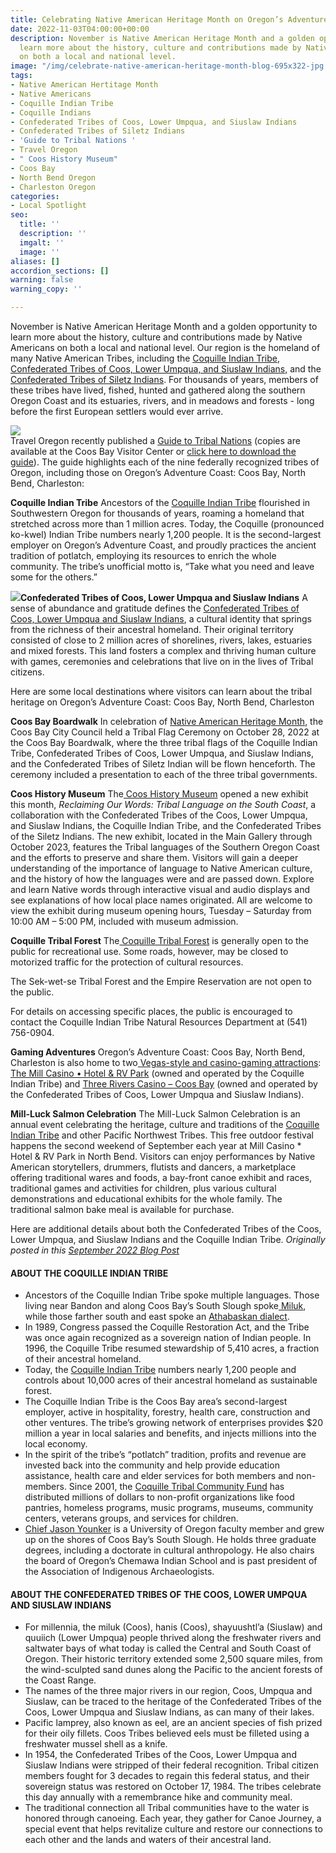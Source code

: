 ```yaml
---
title: Celebrating Native American Heritage Month on Oregon’s Adventure Coast
date: 2022-11-03T04:00:00+00:00
description: November is Native American Heritage Month and a golden opportunity to
  learn more about the history, culture and contributions made by Native Americans
  on both a local and national level.
image: "/img/celebrate-native-american-heritage-month-blog-695x322-jpg.jpg"
tags:
- Native American Hertitage Month
- Native Americans
- Coquille Indian Tribe
- Coquille Indians
- Confederated Tribes of Coos, Lower Umpqua, and Siuslaw Indians
- Confederated Tribes of Siletz Indians
- 'Guide to Tribal Nations '
- Travel Oregon
- " Coos History Museum"
- Coos Bay
- North Bend Oregon
- Charleston Oregon
categories:
- Local Spotlight
seo:
  title: ''
  description: ''
  imgalt: ''
  image: ''
aliases: []
accordion_sections: []
warning: false
warning_copy: ''

---
```

November is Native American Heritage Month and a golden opportunity to learn more about the history, culture and contributions made by Native Americans on both a local and national level. Our region is the homeland of many Native American Tribes, including the [Coquille Indian Tribe](https://lnks.gd/l/eyJhbGciOiJIUzI1NiJ9.eyJidWxsZXRpbl9saW5rX2lkIjoxMDIsInVyaSI6ImJwMjpjbGljayIsImJ1bGxldGluX2lkIjoiMjAyMjEwMjEuNjU0NzA3MjEiLCJ1cmwiOiJodHRwczovL2N0Y2x1c2kub3JnL2hpc3RvcnkvIn0.C5Hlf3PGQmbpu2vNhwyGK2RG-nI3OhOTmd2NMIKkiIg/s/2569890112/br/146348018571-l), [Confederated Tribes of Coos, Lower Umpqua, and Siuslaw Indians,](https://lnks.gd/l/eyJhbGciOiJIUzI1NiJ9.eyJidWxsZXRpbl9saW5rX2lkIjoxMDMsInVyaSI6ImJwMjpjbGljayIsImJ1bGxldGluX2lkIjoiMjAyMjEwMjEuNjU0NzA3MjEiLCJ1cmwiOiJodHRwczovL3d3dy5jb3F1aWxsZXRyaWJlLm9yZy8_cGFnZV9pZD00MyJ9.6r7kA_YQpsv8o7jo1DOu356ZB35GQuwdIM-QB0Tmb6Q/s/2569890112/br/146348018571-l) and the [Confederated Tribes of Siletz Indians](https://lnks.gd/l/eyJhbGciOiJIUzI1NiJ9.eyJidWxsZXRpbl9saW5rX2lkIjoxMDQsInVyaSI6ImJwMjpjbGljayIsImJ1bGxldGluX2lkIjoiMjAyMjEwMjEuNjU0NzA3MjEiLCJ1cmwiOiJodHRwczovL3d3dy5jdHNpLm5zbi51cy8ifQ.jcIgYptU9l6GOPbFfT32FQdwl-0Wnr3nv5v1USs7PSk/s/2569890112/br/146348018571-l). For thousands of years, members of these tribes have lived, fished, hunted and gathered along the southern Oregon Coast and its estuaries, rivers, and in meadows and forests - long before the first European settlers would ever arrive.

![](/img/coquille-indian-tribe-2.jpg)  
Travel Oregon recently published a [Guide to Tribal Nations](https://traveloregon.com/places-to-go/tribal-nations/) (copies are available at the Coos Bay Visitor Center or [click here to download the guide](https://issuu.com/traveloregon2019/docs/travelguidetooregonindiancountry)). The guide highlights each of the nine federally recognized tribes of Oregon, including those on Oregon’s Adventure Coast: Coos Bay, North Bend, Charleston:

**Coquille Indian Tribe**
Ancestors of the [Coquille Indian Tribe](https://traveloregon.com/places-to-go/tribal-nations/coquille-indian-tribe/) flourished in Southwestern Oregon for thousands of years, roaming a homeland that stretched across more than 1 million acres. Today, the Coquille (pronounced ko-kwel) Indian Tribe numbers nearly 1,200 people. It is the second-largest employer on Oregon’s Adventure Coast, and proudly practices the ancient tradition of potlatch, employing its resources to enrich the whole community. The tribe’s unofficial motto is, “Take what you need and leave some for the others.”

![](/img/native-american-heritage-month-blog-695x322-jpg.jpg)**Confederated Tribes of Coos, Lower Umpqua and Siuslaw Indians**
A sense of abundance and gratitude defines the [Confederated Tribes of Coos, Lower Umpqua and Siuslaw Indians](https://traveloregon.com/things-to-do/culture-history/oregon-tribal-spotlight-confederated-tribes-of-coos-lower-umpqua-and-siuslaw-indians/), a cultural identity that springs from the richness of their ancestral homeland. Their original territory consisted of close to 2 million acres of shorelines, rivers, lakes, estuaries and mixed forests. This land fosters a complex and thriving human culture with games, ceremonies and celebrations that live on in the lives of Tribal citizens.

Here are some local destinations where visitors can learn about the tribal heritage on Oregon’s Adventure Coast: Coos Bay, North Bend, Charleston

**Coos Bay Boardwalk**
In celebration of [Native American Heritage Month](https://nativeamericanheritagemonth.gov/), the Coos Bay City Council held a Tribal Flag Ceremony on October 28, 2022 at the Coos Bay Boardwalk, where the three tribal flags of the Coquille Indian Tribe, Confederated Tribes of Coos, Lower Umpqua, and Siuslaw Indians, and the Confederated Tribes of Siletz Indian will be flown henceforth. The ceremony included a presentation to each of the three tribal governments.

**Coos History Museum**
The[ Coos History Museum](https://cooshistory.org/) opened a new exhibit this month, _Reclaiming Our Words: Tribal Language on the South Coast_, a collaboration with the Confederated Tribes of the Coos, Lower Umpqua, and Siuslaw Indians, the Coquille Indian Tribe, and the Confederated Tribes of the Siletz Indians. The new exhibit, located in the Main Gallery through October 2023, features the Tribal languages of the Southern Oregon Coast and the efforts to preserve and share them. Visitors will gain a deeper understanding of the importance of language to Native American culture, and the history of how the languages were and are passed down. Explore and learn Native words through interactive visual and audio displays and see explanations of how local place names originated. All are welcome to view the exhibit during museum opening hours, Tuesday – Saturday from 10:00 AM – 5:00 PM, included with museum admission.

**Coquille Tribal Forest**
The[ Coquille Tribal Forest](https://www.coquilletribe.org/?page_id=37) is generally open to the public for recreational use. Some roads, however, may be closed to motorized traffic for the protection of cultural resources.

The Sek-wet-se Tribal Forest and the Empire Reservation are not open to the public.

For details on accessing specific places, the public is encouraged to contact the Coquille Indian Tribe Natural Resources Department at (541) 756-0904.

**Gaming Adventures**
Oregon’s Adventure Coast: Coos Bay, North Bend, Charleston is also home to two[ Vegas-style and casino-gaming attractions](https://www.oregonsadventurecoast.com/gaming/): [The Mill Casino • Hotel & RV Park](http://www.themillcasino.com/) (owned and operated by the Coquille Indian Tribe) and [Three Rivers Casino – Coos Bay](https://www.threeriverscasino.com/coos-bay) (owned and operated by the Confederated Tribes of Coos, Lower Umpqua and Siuslaw Indians).

**Mill-Luck Salmon Celebration**
The Mill-Luck Salmon Celebration is an annual event celebrating the heritage, culture and traditions of the [Coquille Indian Tribe](https://www.coquilletribe.org/) and other Pacific Northwest Tribes. This free outdoor festival happens the second weekend of September each year at Mill Casino * Hotel & RV Park in North Bend. Visitors can enjoy performances by Native American storytellers, drummers, flutists and dancers, a marketplace offering traditional wares and foods, a bay-front canoe exhibit and races, traditional games and activities for children, plus various cultural demonstrations and educational exhibits for the whole family. The traditional salmon bake meal is available for purchase.

Here are additional details about both the Confederated Tribes of the Coos, Lower Umpqua, and Siuslaw Indians and the Coquille Indian Tribe. _Originally posted in this_ [_September 2022 Blog Post_](https://www.oregonsadventurecoast.com/blog/celebrate-tribal-culture-at-the-mill-luck-salmon-celebration/)

#### ABOUT THE COQUILLE INDIAN TRIBE
* Ancestors of the Coquille Indian Tribe spoke multiple languages. Those living near Bandon and along Coos Bay’s South Slough spoke[ Miluk](https://en.wikipedia.org/wiki/Miluk_language), while those farther south and east spoke an [Athabaskan dialect](https://en.wikipedia.org/wiki/Athabaskan_languages#).
* In 1989, Congress passed the Coquille Restoration Act, and the Tribe was once again recognized as a sovereign nation of Indian people. In 1996, the Coquille Tribe resumed stewardship of 5,410 acres, a fraction of their ancestral homeland.
* Today, the [Coquille Indian Tribe](http://www.coquilletribe.org/) numbers nearly 1,200 people and controls about 10,000 acres of their ancestral homeland as sustainable forest.
* The Coquille Indian Tribe is the Coos Bay area’s second-largest employer, active in hospitality, forestry, health care, construction and other ventures. The tribe’s growing network of enterprises provides $20 million a year in local salaries and benefits, and injects millions into the local economy.
* In the spirit of the tribe’s “potlatch” tradition, profits and revenue are invested back into the community and help provide education assistance, health care and elder services for both members and non-members. Since 2001, the [Coquille Tribal Community Fund](https://www.coquilletribe.org/?page_id=2489) has distributed millions of dollars to non-profit organizations like food pantries, homeless programs, music programs, museums, community centers, veterans groups, and services for children.
* [Chief Jason Younker](https://kcby.com/news/local/chief-jason-younker-announced-as-new-chief-of-coquille-indian-tribe) is a University of Oregon faculty member and grew up on the shores of Coos Bay’s South Slough. He holds three graduate degrees, including a doctorate in cultural anthropology. He also chairs the board of Oregon’s Chemawa Indian School and is past president of the Association of Indigenous Archaeologists.

#### ABOUT THE CONFEDERATED TRIBES OF THE COOS, LOWER UMPQUA AND SIUSLAW INDIANS
* For millennia, the miluk (Coos), hanis (Coos), shayuushtl’a (Siuslaw) and quuiich (Lower Umpqua) people thrived along the freshwater rivers and saltwater bays of what today is called the Central and South Coast of Oregon. Their historic territory extended some 2,500 square miles, from the wind-sculpted sand dunes along the Pacific to the ancient forests of the Coast Range.
* The names of the three major rivers in our region, Coos, Umpqua and Siuslaw, can be traced to the heritage of the Confederated Tribes of the Coos, Lower Umpqua and Siuslaw Indians, as can many of their lakes.
* Pacific lamprey, also known as eel, are an ancient species of fish prized for their oily fillets. Coos Tribes believed eels must be filleted using a freshwater mussel shell as a knife.
* In 1954, the Confederated Tribes of the Coos, Lower Umpqua and Siuslaw Indians were stripped of their federal recognition. Tribal citizen members fought for 3 decades to regain this federal status, and their sovereign status was restored on October 17, 1984. The tribes celebrate this day annually with a remembrance hike and community meal.
* The traditional connection all Tribal communities have to the water is honored through canoeing. Each year, they gather for Canoe Journey, a special event that helps revitalize culture and restore our connections to each other and the lands and waters of their ancestral land.